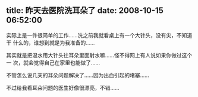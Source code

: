 title: 昨天去医院洗耳朵了
date: 2008-10-15 06:52:00
---

实际上是一件很简单的工作……洗之前我就看桌上有一个大针头，没有尖，不知道干
什么的，谁想到就是为我准备的……

其实就是把温水用大针头往耳朵里面射水嘛……怪不得网上有人说如果你做过这个一
次，就会觉得自己在家里也能做了……

不管怎么说几天的耳朵问题解决了……因为出血引起的堵塞……

不过给我看耳朵问题的医生好像很漂亮，不错……